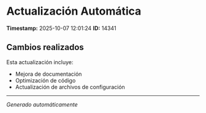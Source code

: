 # Actualización Automática

**Timestamp:** 2025-10-07 12:01:24
**ID:** 14341

## Cambios realizados

Esta actualización incluye:
- Mejora de documentación
- Optimización de código
- Actualización de archivos de configuración

---
*Generado automáticamente*
